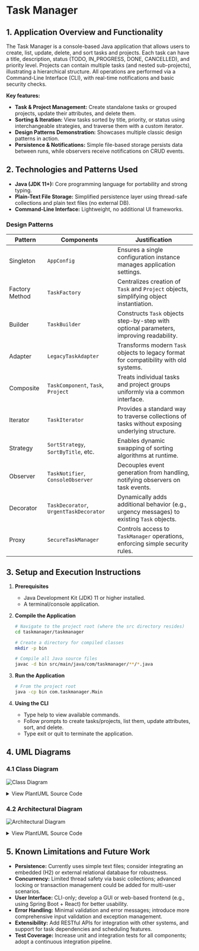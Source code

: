 # Task Manager

## 1. Application Overview and Functionality

The Task Manager is a console-based Java application that allows users to create, list, update, delete, and sort tasks and projects. Each task can have a title, description, status (TODO, IN_PROGRESS, DONE, CANCELLED), and priority level. Projects can contain multiple tasks (and nested sub-projects), illustrating a hierarchical structure. All operations are performed via a Command-Line Interface (CLI), with real-time notifications and basic security checks.

**Key features:**
- **Task & Project Management:** Create standalone tasks or grouped projects, update their attributes, and delete them.  
- **Sorting & Iteration:** View tasks sorted by title, priority, or status using interchangeable strategies, and traverse them with a custom iterator.  
- **Design Patterns Demonstration:** Showcases multiple classic design patterns in action.  
- **Persistence & Notifications:** Simple file-based storage persists data between runs, while observers receive notifications on CRUD events.  

## 2. Technologies and Patterns Used

- **Java (JDK 11+):** Core programming language for portability and strong typing.  
- **Plain-Text File Storage:** Simplified persistence layer using thread-safe collections and plain text files (no external DB).  
- **Command-Line Interface:** Lightweight, no additional UI frameworks.  

### Design Patterns

| Pattern        | Components                             | Justification                                                                                   |
| -------------- | -------------------------------------- | ----------------------------------------------------------------------------------------------- |
| Singleton      | `AppConfig`                            | Ensures a single configuration instance manages application settings.                           |
| Factory Method | `TaskFactory`                          | Centralizes creation of `Task` and `Project` objects, simplifying object instantiation.         |
| Builder        | `TaskBuilder`                          | Constructs `Task` objects step-by-step with optional parameters, improving readability.         |
| Adapter        | `LegacyTaskAdapter`                    | Transforms modern `Task` objects to legacy format for compatibility with old systems.           |
| Composite      | `TaskComponent`, `Task`, `Project`     | Treats individual tasks and project groups uniformly via a common interface.                    |
| Iterator       | `TaskIterator`                         | Provides a standard way to traverse collections of tasks without exposing underlying structure. |
| Strategy       | `SortStrategy`, `SortByTitle`, etc.    | Enables dynamic swapping of sorting algorithms at runtime.                                      |
| Observer       | `TaskNotifier`, `ConsoleObserver`      | Decouples event generation from handling, notifying observers on task events.                   |
| Decorator      | `TaskDecorator`, `UrgentTaskDecorator` | Dynamically adds additional behavior (e.g., urgency messages) to existing `Task` objects.       |
| Proxy          | `SecureTaskManager`                    | Controls access to `TaskManager` operations, enforcing simple security rules.                   |

## 3. Setup and Execution Instructions

1. **Prerequisites**
   - Java Development Kit (JDK) 11 or higher installed.  
   - A terminal/console application.  

2. **Compile the Application**
   ```bash
   # Navigate to the project root (where the src directory resides)
   cd taskmanager/taskmanager

   # Create a directory for compiled classes
   mkdir -p bin

   # Compile all Java source files
   javac -d bin src/main/java/com/taskmanager/**/*.java
   ```

3. **Run the Application**
   ```bash
   # From the project root
   java -cp bin com.taskmanager.Main
   ```

4. **Using the CLI**
   - Type help to view available commands.
   - Follow prompts to create tasks/projects, list them, update attributes, sort, and delete.
   - Type exit or quit to terminate the application.

## 4. UML Diagrams

### 4.1 Class Diagram

![Class Diagram](https://www.plantuml.com/plantuml/png/hPDVQjmm4CRVVGezRbky1mXXoHye1BPjmBc0AiqQDROaf770DBbxjLgFa6Vz4kYBT_sRqMZc-yPt4MN0QHmQBzMhx44eD-vHnjTHslGQnDz626CHmaag42yfykX6xonOp34XleaUy4dllfGtV34uG06H09wVHBM9Vf3ppbWD5ecQU0HvgcjrA76ALJ4YCVzKcS_1k61mhdCByykVS-oZIGyro1ZpGCiShJ3wHdGOZEqNa1jcJ4DKmNWqphB8fQ6RNFFIunAWkoyXQkcJuX7Ox_Vh4Pw3-mCA_zSKYknDannDnDkLvuUb2wdrZZABUG56zmQSSwkl1s5hTVlUjXbjHcZUjOSFanaqX1NxBXMwC1TsX5wg-Hovrz8ZotvAGARyrRvtBc27YKDVwcJuC6TN62Dh6QPbg6xxwT2S38Ihh-lNxmZXhUhjqTde1hZY7QWfmFd8Z_ofib8rfnDcz0DiH9QDTI71mkwzJrUVJByOH1ABjZsGEvNA1HUtKfmhpW-Jw3MlvKqxydvW9Z2fDrDgsJSJQWlexbfw9dgkmNEu0PHLwqkQVpQ9MYgcREVmLIgUvU3NvgEv0wkdSVW7)

<details>
<summary>View PlantUML Source Code</summary>

```plantuml
@startuml
package com.taskmanager {
  interface TaskComponent {
    + getId()
    + getTitle()
    + setTitle(title)
    + display(indent)
    + isLeaf()
    + getStatus()
    + setStatus(status)
    + getPriority()
    + setPriority(priority)
  }

  class Task {
    - id: String
    - title: String
    - description: String
    - status: TaskStatus
    - priority: TaskPriority
    + getId()
    + getTitle()
    + setTitle()
    + ...
  }

  class Project {
    - id: String
    - title: String
    - description: String
    - components: List<TaskComponent>
    + add(component)
    + remove(component)
    + display(indent)
    + ...
  }

  TaskComponent <|-- Task
  TaskComponent <|-- Project

  class TaskBuilder
  class TaskFactory
  class LegacyTaskAdapter
  class TaskIterator
  interface SortStrategy
  class SortByTitle
  class SortByPriority
  class SortByStatus
  class TaskNotifier
  interface TaskObserver
  class ConsoleObserver
  class SecureTaskManager
  interface TaskManager
  class SimpleTaskManager
  class TaskStorage
  class AppConfig

  TaskBuilder --> Task
  TaskFactory --> TaskComponent
  LegacyTaskAdapter --> Task
  TaskIterator --> Task
  SortByTitle ..|> SortStrategy
  SortByPriority ..|> SortStrategy
  SortByStatus ..|> SortStrategy
  TaskNotifier --> TaskObserver
  ConsoleObserver ..|> TaskObserver
  SecureTaskManager ..|> TaskManager
  SimpleTaskManager ..|> TaskManager
  SimpleTaskManager --> TaskStorage
  SimpleTaskManager --> TaskNotifier
  AppConfig --> *
}
@enduml
```

</details>

### 4.2 Architectural Diagram

![Architectural Diagram](https://www.plantuml.com/plantuml/png/TP31Rkf034NtynKMg_SMLVSHGaY81HAqbMW_m4sSTDJ4HhO3JQl-UoUK1J1bDvBlEHxVkJcgzrqRi7HHU37I49HAHsvQWibYlO8r3gGJ-0e0fNGxOMA7PxJt3J8sf2aJlY-eBPMzHX_-HezJEXF0TFgayZ7CPfb7zx6a6vhOxTehpGd8H2kk5SsrBpsjldtHraMJQlmGgKLpuj6MvHx4OnsFApTaXatavdVfs23SpQxwWGAMxAIZfaEkB5pD4v7NKi2Ej1RjGD83FGh_-n_oN8BpCWf8v06rWbW3zluc6Z-f2baouHUt5w24rVr1enDu6jWjvgo70dXy3Y2lHhedjN0nJ_c5i4bBZwT0GeJ7p79FxEckEN7LT-qF)

<details>
<summary>View PlantUML Source Code</summary>

```plantuml
@startuml
actor User

rectangle "CLI Layer" {
  component TaskManagerCLI
}

rectangle "Security Layer" {
  component SecureTaskManager <<Proxy>>
}

rectangle "Service Layer" {
  component SimpleTaskManager <<Service>>
}

rectangle "Infrastructure Layer" {
  component TaskStorage <<Persistence>>
  component TaskNotifier <<Messaging>>
}

User -> TaskManagerCLI : Enter commands
TaskManagerCLI -> SecureTaskManager : perform operation()
SecureTaskManager -> SimpleTaskManager : forward if authorized
SimpleTaskManager -> TaskStorage : read/write tasks
SimpleTaskManager -> TaskNotifier : notify observers
TaskNotifier -> ConsoleObserver : onTaskEvent()
@enduml
```

</details>

## 5. Known Limitations and Future Work

- **Persistence:** Currently uses simple text files; consider integrating an embedded (H2) or external relational database for robustness.
- **Concurrency:** Limited thread safety via basic collections; advanced locking or transaction management could be added for multi-user scenarios.
- **User Interface:** CLI-only; develop a GUI or web-based frontend (e.g., using Spring Boot + React) for better usability.
- **Error Handling:** Minimal validation and error messages; introduce more comprehensive input validation and exception management.
- **Extensibility:** Add RESTful APIs for integration with other systems, and support for task dependencies and scheduling features.
- **Test Coverage:** Increase unit and integration tests for all components; adopt a continuous integration pipeline.